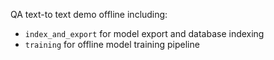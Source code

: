 QA text-to text demo offline including:

- `index_and_export` for model export and database indexing
- `training` for offline model training pipeline